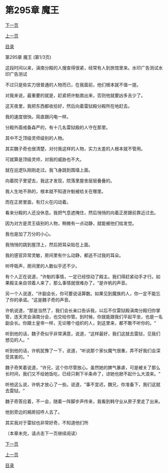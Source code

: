 <h1>第295章   魔王</h1>
            <div><p><a href="./0883_%E7%AC%AC295%E7%AB%A0_%E9%AD%94%E7%8E%8B.md">下一页</a></p><p><a href="./0881_%E7%AC%AC294%E7%AB%A0_%E8%85%B9%E8%83%8C%E5%8F%97%E6%95%8C.md">上一页</a></p><p><a href="../">目录</a></p></div>
            <div><p>第295章   魔王 (第1/3页)</p><p>这段时间以来，滇南分殿的人搜查得很紧，经常有人到旅馆里来。水印广告测试水印广告测试</p><p>不过只是些实力很普通的人物而已，在我面前，他们根本就不值一提。</p><p>对我来说，最重要的就是，赶紧把许魁救出来，否则他就要凶多吉少了。</p><p>这天夜里，我把东西都收拾好，然后向着雷狱殿分殿所在地赶去。</p><p>我的速度很快。简直跟闪电一样。</p><p>分殿外面戒备森严的，有十几名雷狱殿的人守在那里。</p><p>其中不乏顶级灵师级别的人物。</p><p>其实魏子奇也很清楚，对付我这样的人物，实力太差的人根本就不管用。</p><p>可就算是顶级灵师，对我的威胁也不大。</p><p>就在巡逻队刚刚走过。我飞身跳到围墙上面。</p><p>向着院子里望去，我这才发现，院落里屋舍层层叠叠的。</p><p>我人生地不熟的，根本就不知道许魁被给关在哪里。</p><p>而在正房里面，有灯火在闪动着。</p><p>看来分殿的人还没休息。我把气息遮掩住，然后悄悄的向着正房跟前靠近过去。</p><p>因为对方是灵王级别的人物，稍微有一点动静，就能被他们给发觉。</p><p>我也是加了万分的小心。</p><p>我悄悄的跳到屋顶上，然后把耳朵贴在上面。</p><p>我的感官异常灵敏，房间里有什么动静，都逃不过我的耳朵。</p><p>听呼吸声，房间里的人数似乎还不少。</p><p>有个人正在说道，“许魁的事情，一定已经惊动了殿主。我们得赶紧动手才行。如果殿主亲自领着人来了，那么事情就很难办了。“是许帆的声音。</p><p>另一个人说道，“许副会长，你可要说话算数。如果见到魔族的人，你一定不能忘了你的承诺。“这是魏子奇的声音。</p><p>许帆说道，“那是当然了，我们会长亲口告诉我，以后不仅雷狱殿滇南分殿归你掌管，连天灵会滇南分会，也交给你管。到时候，你就能跟我们平起平坐，也是一名副会长。你跟土皇帝一样，无论哪个组织的人，到这里来，都不敢不听你的。“</p><p>听到他的话，魏子奇似乎非常满意，说道，“这样最好，我们这就去雷狱，见我们想见的人。“</p><p>听到他的话，许帆犹豫了一下，说道，“听说那个家伙魔气很重，弄不好我们会深受其害的。“</p><p>魏子奇笑着说道，“许兄，这个你尽管放心。虽然她的脾气暴虐，可是被关了那么长时间，我们又不给她饭吃，已经只剩下半条命了，谅她也掀不起什么大浪来。“</p><p>听他这么说，许帆才放心了一些。说道，“事不宜迟，魏兄，你准备下，我们这就去雷狱。“</p><p>魏子奇答应着，不一会，随着一阵脚步声传来，我看到韩守业从房子里走了出来。</p><p>他到旁边的厢房招呼人去了。</p><p>其实我对于雷狱也非常好奇，不知道他们所</p><p>（本章未完，请点击下一页继续阅读）</p></div>
            <div><p><a href="./0883_%E7%AC%AC295%E7%AB%A0_%E9%AD%94%E7%8E%8B.md">下一页</a></p><p><a href="./0881_%E7%AC%AC294%E7%AB%A0_%E8%85%B9%E8%83%8C%E5%8F%97%E6%95%8C.md">上一页</a></p><p><a href="../">目录</a></p></div>
